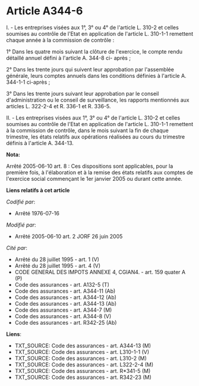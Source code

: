 # Article A344-6

I. - Les entreprises visées aux 1°, 3° ou 4° de l'article L. 310-2 et celles soumises au contrôle de l'Etat en application de
l'article L. 310-1-1 remettent chaque année à la commission de contrôle :

1° Dans les quatre mois suivant la clôture de l'exercice, le compte rendu détaillé annuel défini à l'article A. 344-8 ci-
après ;

2° Dans les trente jours qui suivent leur approbation par l'assemblée générale, leurs comptes annuels dans les conditions
définies à l'article A. 344-1-1 ci-après ;

3° Dans les trente jours suivant leur approbation par le conseil d'administration ou le conseil de surveillance, les rapports
mentionnés aux articles L. 322-2-4 et R. 336-1 et R. 336-5.

II. - Les entreprises visées aux 1°, 3° ou 4° de l'article L. 310-2 et celles soumises au contrôle de l'Etat en application
de l'article L. 310-1-1 remettent à la commission de contrôle, dans le mois suivant la fin de chaque trimestre, les états
relatifs aux opérations réalisées au cours du trimestre définis à l'article A. 344-13.

**Nota:**

Arrêté 2005-06-10 art. 8 : Ces dispositions sont applicables, pour la première fois, à l'élaboration et à la remise des états
relatifs aux comptes de l'exercice social commençant le 1er janvier 2005 ou durant cette année.

**Liens relatifs à cet article**

_Codifié par_:

  - Arrêté 1976-07-16

_Modifié par_:

  - Arrêté 2005-06-10 art. 2 JORF 26 juin 2005

_Cité par_:

  - Arrêté du 28 juillet 1995 - art. 1 (V)
  - Arrêté du 28 juillet 1995 - art. 4 (V)
  - CODE GENERAL DES IMPOTS ANNEXE 4, CGIAN4. - art. 159 quater A (P)
  - Code des assurances - art. A132-5 (T)
  - Code des assurances - art. A344-11 (Ab)
  - Code des assurances - art. A344-12 (Ab)
  - Code des assurances - art. A344-13 (Ab)
  - Code des assurances - art. A344-7 (M)
  - Code des assurances - art. A344-8 (V)
  - Code des assurances - art. R342-25 (Ab)

**Liens**:

  - TXT_SOURCE: Code des assurances - art. A344-13 (M)
  - TXT_SOURCE: Code des assurances - art. L310-1-1 (V)
  - TXT_SOURCE: Code des assurances - art. L310-2 (M)
  - TXT_SOURCE: Code des assurances - art. L322-2-4 (M)
  - TXT_SOURCE: Code des assurances - art. R*341-5 (M)
  - TXT_SOURCE: Code des assurances - art. R342-23 (M)
